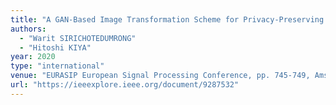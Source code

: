 ```yaml
---
title: "A GAN-Based Image Transformation Scheme for Privacy-Preserving Deep Neural Networks"
authors:
  - "Warit SIRICHOTEDUMRONG"
  - "Hitoshi KIYA"
year: 2020
type: "international"
venue: "EURASIP European Signal Processing Conference, pp. 745-749, Amsterdam, Netherlands, 2020-08-24."
url: "https://ieeexplore.ieee.org/document/9287532"
---
```

